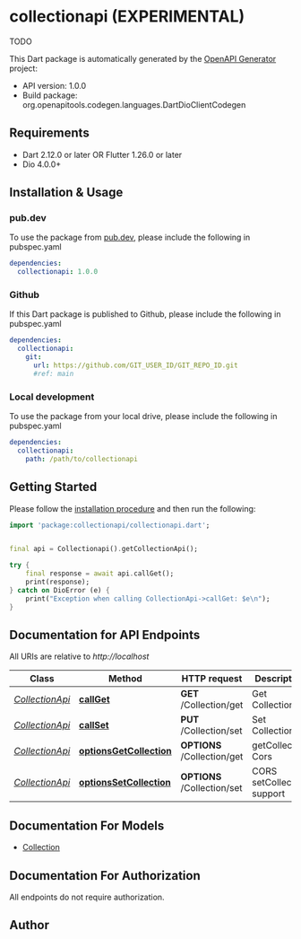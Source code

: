 # collectionapi (EXPERIMENTAL)
TODO

This Dart package is automatically generated by the [OpenAPI Generator](https://openapi-generator.tech) project:

- API version: 1.0.0
- Build package: org.openapitools.codegen.languages.DartDioClientCodegen

## Requirements

* Dart 2.12.0 or later OR Flutter 1.26.0 or later
* Dio 4.0.0+

## Installation & Usage

### pub.dev
To use the package from [pub.dev](https://pub.dev), please include the following in pubspec.yaml
```yaml
dependencies:
  collectionapi: 1.0.0
```

### Github
If this Dart package is published to Github, please include the following in pubspec.yaml
```yaml
dependencies:
  collectionapi:
    git:
      url: https://github.com/GIT_USER_ID/GIT_REPO_ID.git
      #ref: main
```

### Local development
To use the package from your local drive, please include the following in pubspec.yaml
```yaml
dependencies:
  collectionapi:
    path: /path/to/collectionapi
```

## Getting Started

Please follow the [installation procedure](#installation--usage) and then run the following:

```dart
import 'package:collectionapi/collectionapi.dart';


final api = Collectionapi().getCollectionApi();

try {
    final response = await api.callGet();
    print(response);
} catch on DioError (e) {
    print("Exception when calling CollectionApi->callGet: $e\n");
}

```

## Documentation for API Endpoints

All URIs are relative to *http://localhost*

Class | Method | HTTP request | Description
------------ | ------------- | ------------- | -------------
[*CollectionApi*](doc/CollectionApi.md) | [**callGet**](doc/CollectionApi.md#callget) | **GET** /Collection/get | Get Collection
[*CollectionApi*](doc/CollectionApi.md) | [**callSet**](doc/CollectionApi.md#callset) | **PUT** /Collection/set | Set Collection
[*CollectionApi*](doc/CollectionApi.md) | [**optionsGetCollection**](doc/CollectionApi.md#optionsgetcollection) | **OPTIONS** /Collection/get | getCollection Cors
[*CollectionApi*](doc/CollectionApi.md) | [**optionsSetCollection**](doc/CollectionApi.md#optionssetcollection) | **OPTIONS** /Collection/set | CORS setCollection support


## Documentation For Models

 - [Collection](doc/Collection.md)


## Documentation For Authorization

 All endpoints do not require authorization.


## Author



